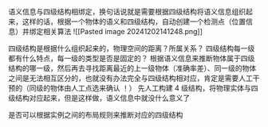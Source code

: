 语义信息与四级结构相绑定，换句话说就是需要根据四级结构将语义信息组织起来，这样的话，根据一个物体的语义和四级结构，自动创建一个检测点（位置信息）并绑定相关算法
![[Pasted image 20241202141248.png]]

四级结构是根据什么组织起来的，物理空间的距离？所属关系？
四级结构每一级都有什么特点，每一级的类型是否是固定的？
	根据语义信息来推断物体属于四级结构的哪一级，然后再去寻找距离最近的上一级物体（准确率差）、同一级的物体之间是无法相互区分的，也就没有办法完全与四级结构相对应，肯定是需要人工干预的（同级的物体由人工点选来确认 ！）
先人工构建 4 级结构，将物理实体与四级结构对应起来，但是这样做，语义信息中就没什么意义了


是否可以根据实例之间的布局规则来推断对应的四级结构